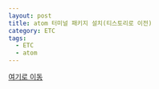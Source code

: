 ```yaml
---
layout: post
title: atom 터미널 패키지 설치(티스토리로 이전)
category: ETC
tags:
  - ETC
  - atom
---
```




[여기로 이동](https://lifetutorial.tistory.com/2)

